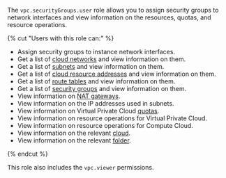 The `vpc.securityGroups.user` role allows you to assign security groups to network interfaces and view information on the resources, quotas, and resource operations.

{% cut "Users with this role can:" %}

* Assign security groups to instance network interfaces.
* Get a list of [cloud networks](../../../vpc/concepts/network.md#network) and view information on them.
* Get a list of [subnets](../../../vpc/concepts/network.md#subnet) and view information on them.
* Get a list of [cloud resource addresses](../../../vpc/concepts/address.md) and view information on them.
* Get a list of [route tables](../../../vpc/concepts/static-routes.md#rt-vpc) and view information on them.
* Get a list of [security groups](../../../vpc/concepts/security-groups.md) and view information on them.
* View information on [NAT gateways](../../../vpc/concepts/gateways.md).
* View information on the IP addresses used in subnets.
* View information on Virtual Private Cloud [quotas](../../../vpc/concepts/limits.md#vpc-quotas).
* View information on resource operations for Virtual Private Cloud.
* View information on resource operations for Compute Cloud.
* View information on the relevant [cloud](../../../resource-manager/concepts/resources-hierarchy.md#cloud).
* View information on the relevant [folder](../../../resource-manager/concepts/resources-hierarchy.md#folder).

{% endcut %}

This role also includes the `vpc.viewer` permissions.